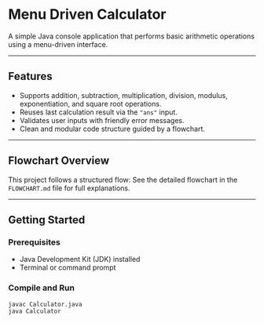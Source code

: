 # Menu Driven Calculator

A simple Java console application that performs basic arithmetic operations using a menu-driven interface.

---

## Features

- Supports addition, subtraction, multiplication, division, modulus, exponentiation, and square root operations.
- Reuses last calculation result via the `"ans"` input.
- Validates user inputs with friendly error messages.
- Clean and modular code structure guided by a flowchart.

---

## Flowchart Overview

This project follows a structured flow:
See the detailed flowchart in the `FLOWCHART.md` file for full explanations.

---

## Getting Started

### Prerequisites

- Java Development Kit (JDK) installed
- Terminal or command prompt

### Compile and Run

```bash
javac Calculator.java
java Calculator